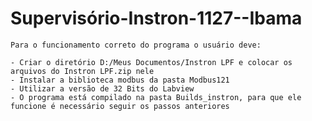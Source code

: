 # Supervisório-Instron-1127--Ibama

    Para o funcionamento correto do programa o usuário deve:
    
    - Criar o diretório D:/Meus Documentos/Instron LPF e colocar os arquivos do Instron LPF.zip nele
    - Instalar a biblioteca modbus da pasta Modbus121
    - Utilizar a versão de 32 Bits do Labview
    - O programa está compilado na pasta Builds_instron, para que ele funcione é necessário seguir os passos anteriores
    
